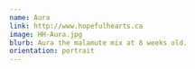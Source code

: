 ```yaml
---
name: Aura
link: http://www.hopefulhearts.ca
image: HH-Aura.jpg
blurb: Aura the malamute mix at 8 weeks old.
orientation: portrait
---
```

